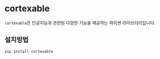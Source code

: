 # cortexable

`cortexable`은 인공지능과 관련된 다양한 기능을 제공하는 파이썬 라이브러리입니다.

## 설치방법

```bash
pip install cortexable

